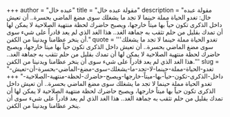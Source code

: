 +++
author = "عبده خال"
title = "مقولة عبده خال"
description = "مقولة عبده خال: تغدو الحياة مملة حينما لا تجد ما يشغلك سوى مضغ الماضي بحسرة.. أن تعيش داخل الذكرى تكون حياً بها ميتاً خارجها، ويصبح حاضرك لحظة منتهية الصلاحية لا يمكن لها أن تمدك بقليل من حلم تثقب به جماهة الغد.. هذا الغد الذي لم يعد قادراً على شيء سوى أن ينخر عظامنا ويدنينا من الكفن."
quote = '''تغدو الحياة مملة حينما لا تجد ما يشغلك سوى مضغ الماضي بحسرة.. أن تعيش داخل الذكرى تكون حياً بها ميتاً خارجها، ويصبح حاضرك لحظة منتهية الصلاحية لا يمكن لها أن تمدك بقليل من حلم تثقب به جماهة الغد.. هذا الغد الذي لم يعد قادراً على شيء سوى أن ينخر عظامنا ويدنينا من الكفن.''' 
slug = "تغدو-الحياة-مملة-حينما-لا-تجد-ما-يشغلك-سوى-مضغ-الماضي-بحسرة-أن-تعيش-داخل-الذكرى-تكون-حياً-بها-ميتاً-خارجها-ويصبح-حاضرك-لحظة-منتهية-الصلاحية-"
+++
تغدو الحياة مملة حينما لا تجد ما يشغلك سوى مضغ الماضي بحسرة.. أن تعيش داخل الذكرى تكون حياً بها ميتاً خارجها، ويصبح حاضرك لحظة منتهية الصلاحية لا يمكن لها أن تمدك بقليل من حلم تثقب به جماهة الغد.. هذا الغد الذي لم يعد قادراً على شيء سوى أن ينخر عظامنا ويدنينا من الكفن.
